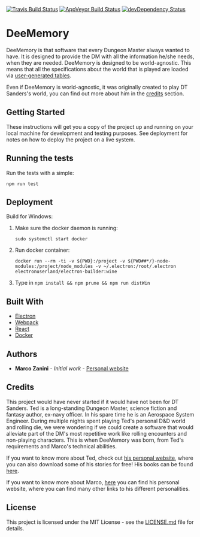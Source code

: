 [![Travis Build Status](https://travis-ci.org/mzanini/DeeMemory.svg?branch=master)](https://travis-ci.org/mzanini/DeeMemory)
[![AppVeyor Build Status](https://ci.appveyor.com/api/projects/status/8gnefkiu0lp7d2dl/branch/master?svg=true)](https://ci.appveyor.com/project/mzanini/deememory/branch/master)
[![devDependency Status](https://david-dm.org/mzanini/DeeMemory/dev-status.svg)](https://david-dm.org/mzanini/DeeMemory?type=dev)


# DeeMemory

DeeMemory is that software that every Dungeon Master always wanted to have. It is designed to provide the DM with all the information he/she needs, when they are needed. DeeMemory is designed to be world-agnostic. This means that all the specifications about the world that is played are loaded via [user-generated tables](docs/Tables.md).

Even if DeeMemory is world-agnostic, it was originally created to play DT Sanders's world, you can find out more about him in the [credits](#credits) section.

## Getting Started

These instructions will get you a copy of the project up and running on your local machine for development and testing purposes. See deployment for notes on how to deploy the project on a live system.

## Running the tests

Run the tests with a simple:
```
npm run test
```
## Deployment

Build for Windows:

1. Make sure the docker daemon is running:
    ```
    sudo systemctl start docker
    ```
2. Run docker container:

   ```
   docker run --rm -ti -v ${PWD}:/project -v ${PWD##*/}-node-modules:/project/node_modules -v ~/.electron:/root/.electron electronuserland/electron-builder:wine
   ```

3. Type in `npm install && npm prune && npm run distWin`

## Built With

* [Electron](http://electron.atom.io/)
* [Webpack](https://webpack.github.io/)
* [React](https://facebook.github.io/react/)
* [Docker](https://www.docker.com/)

## Authors

* **Marco Zanini** - *Initial work* - [Personal website](https://www.marcozanini.it)

## Credits
This project would have never started if it would have not been for DT Sanders. Ted is a long-standing Dungeon Master, science fiction and fantasy author, ex-navy officer. In his spare time he is an Aerospace System Engineer. During multiple nights spent playing Ted's personal D&D world and rolling die, we were wondering if we could create a software that would alleviate part of the DM's most repetitive work like rolling encounters and non-playing characters. This is when DeeMemory was born, from Ted's requirements and Marco's technical abilities.

If you want to know more about Ted, check out [his personal website](http://www.dtsanders.com/about-sanders/), where you can also download some of his stories for free! His books can be found [here](https://www.amazon.com/D-T-Sanders/e/B015NI7XSK).

If you want to know more about Marco, [here](https://www.marcozanini.it) you can find his personal website, where you can find many other links to his different personalities.

## License

This project is licensed under the MIT License - see the [LICENSE.md](LICENSE.md) file for details.
